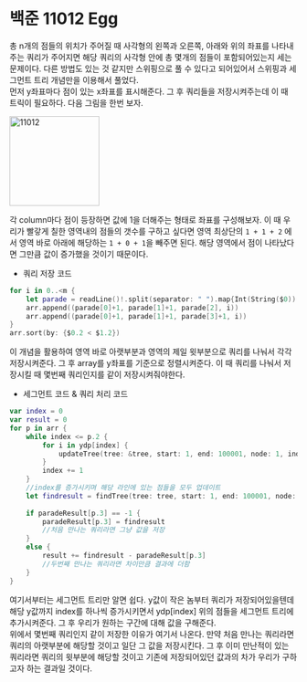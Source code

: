 # 백준 11012 Egg
총 n개의 점들의 위치가 주어질 때 사각형의 왼쪽과 오른쪽, 아래와 위의 좌표를 나타내주는 쿼리가 주어지면 해당 쿼리의 사각형 안에 총 몇개의 점들이 포함되어있는지 세는 문제이다. 
다른 방법도 있는 것 같지만 스위핑으로 풀 수 있다고 되어있어서 스위핑과 세그먼트 트리 개념만을 이용해서 풀었다.  
먼저 y좌표마다 점이 있는 x좌표를 표시해준다. 그 후 쿼리들을 저장시켜주는데 이 때 트릭이 필요하다. 다음 그림을 한번 보자.

<img width="157" alt="11012" src="https://user-images.githubusercontent.com/78075226/119868002-758b7380-bf59-11eb-8333-892784225344.png">

각 column마다 점이 등장하면 값에 1을 더해주는 형태로 좌표를 구성해보자. 이 때 우리가 빨갛게 칠한 영역내의 점들의 갯수를 구하고 싶다면 영역 최상단의 `1 + 1 + 2` 에서 영역 바로 아래에 해당하는 `1 + 0 + 1`을 빼주면 된다. 해당 영역에서 점이 나타났다면 그만큼 값이 증가했을 것이기 때문이다. 
- 쿼리 저장 코드
```swift
for i in 0..<m {
    let parade = readLine()!.split(separator: " ").map{Int(String($0))!}
    arr.append((parade[0]+1, parade[1]+1, parade[2], i))
    arr.append((parade[0]+1, parade[1]+1, parade[3]+1, i))
}
arr.sort(by: {$0.2 < $1.2})
```
이 개념을 활용하여 영역 바로 아랫부분과 영역의 제일 윗부분으로 쿼리를 나눠서 각각 저장시켜준다. 그 후 array를 y좌표를 기준으로 정렬시켜준다. 이 때 쿼리를 나눠서 저장시킬 때 몇번째 쿼리인지를 같이 저장시켜줘야한다.
- 세그먼트 코드 & 쿼리 처리 코드
```swift
var index = 0
var result = 0
for p in arr {
    while index <= p.2 {
        for i in ydp[index] {
            updateTree(tree: &tree, start: 1, end: 100001, node: 1, index: i, val: 1)
        }
        index += 1
    }
    //index를 증가시키며 해당 라인에 있는 점들을 모두 업데이트
    let findresult = findTree(tree: tree, start: 1, end: 100001, node: 1, left: p.0, right: p.1)
    
    if paradeResult[p.3] == -1 {
        paradeResult[p.3] = findresult 
        //처음 만나는 쿼리라면 그냥 값을 저장
    }
    else {
        result += findresult - paradeResult[p.3] 
        //두번째 만나는 쿼리라면 차이만큼 결과에 더함 
    }
}
```
여기서부터는 세그먼트 트리만 알면 쉽다. y값이 작은 놈부터 쿼리가 저장되어있을텐데 해당 y값까지 index를 하나씩 증가시키면서 ydp[index] 위의 점들을 세그먼트 트리에 추가시켜준다. 그 후 우리가 원하는 구간에 대해 값을 구해준다.  
위에서 몇번째 쿼리인지 같이 저장한 이유가 여기서 나온다. 만약 처음 만나는 쿼리라면 쿼리의 아랫부분에 해당할 것이고 일단 그 값을 저장시킨다. 그 후 이미 만난적이 있는 쿼리라면 쿼리의 윗부분에 해당할 것이고 기존에 저장되어있던 값과의 차가 우리가 구하고자 하는 결과일 것이다.  

